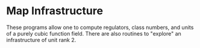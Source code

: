 # Map Infrastructure

These programs allow one to compute regulators, class numbers, and units of a purely cubic function field. There are also routines to "explore" an infrastructure of unit rank 2.
